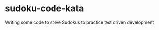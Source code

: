 sudoku-code-kata
================

Writing some code to solve Sudokus to practice test driven development